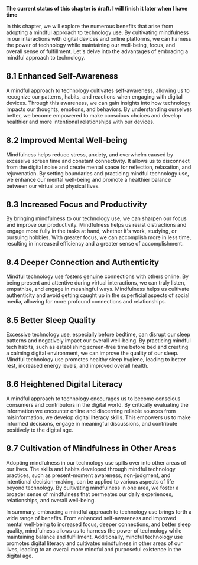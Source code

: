 **The current status of this chapter is draft. I will finish it later when I have time**

In this chapter, we will explore the numerous benefits that arise from adopting a mindful approach to technology use. By cultivating mindfulness in our interactions with digital devices and online platforms, we can harness the power of technology while maintaining our well-being, focus, and overall sense of fulfillment. Let's delve into the advantages of embracing a mindful approach to technology.

8.1 Enhanced Self-Awareness
---------------------------

A mindful approach to technology cultivates self-awareness, allowing us to recognize our patterns, habits, and reactions when engaging with digital devices. Through this awareness, we can gain insights into how technology impacts our thoughts, emotions, and behaviors. By understanding ourselves better, we become empowered to make conscious choices and develop healthier and more intentional relationships with our devices.

8.2 Improved Mental Well-being
------------------------------

Mindfulness helps reduce stress, anxiety, and overwhelm caused by excessive screen time and constant connectivity. It allows us to disconnect from the digital noise and create mental space for reflection, relaxation, and rejuvenation. By setting boundaries and practicing mindful technology use, we enhance our mental well-being and promote a healthier balance between our virtual and physical lives.

8.3 Increased Focus and Productivity
------------------------------------

By bringing mindfulness to our technology use, we can sharpen our focus and improve our productivity. Mindfulness helps us resist distractions and engage more fully in the tasks at hand, whether it's work, studying, or pursuing hobbies. With greater focus, we can accomplish more in less time, resulting in increased efficiency and a greater sense of accomplishment.

8.4 Deeper Connection and Authenticity
--------------------------------------

Mindful technology use fosters genuine connections with others online. By being present and attentive during virtual interactions, we can truly listen, empathize, and engage in meaningful ways. Mindfulness helps us cultivate authenticity and avoid getting caught up in the superficial aspects of social media, allowing for more profound connections and relationships.

8.5 Better Sleep Quality
------------------------

Excessive technology use, especially before bedtime, can disrupt our sleep patterns and negatively impact our overall well-being. By practicing mindful tech habits, such as establishing screen-free time before bed and creating a calming digital environment, we can improve the quality of our sleep. Mindful technology use promotes healthy sleep hygiene, leading to better rest, increased energy levels, and improved overall health.

8.6 Heightened Digital Literacy
-------------------------------

A mindful approach to technology encourages us to become conscious consumers and contributors in the digital world. By critically evaluating the information we encounter online and discerning reliable sources from misinformation, we develop digital literacy skills. This empowers us to make informed decisions, engage in meaningful discussions, and contribute positively to the digital age.

8.7 Cultivation of Mindfulness in Other Areas
---------------------------------------------

Adopting mindfulness in our technology use spills over into other areas of our lives. The skills and habits developed through mindful technology practices, such as present-moment awareness, non-judgment, and intentional decision-making, can be applied to various aspects of life beyond technology. By cultivating mindfulness in one area, we foster a broader sense of mindfulness that permeates our daily experiences, relationships, and overall well-being.

In summary, embracing a mindful approach to technology use brings forth a wide range of benefits. From enhanced self-awareness and improved mental well-being to increased focus, deeper connections, and better sleep quality, mindfulness allows us to harness the power of technology while maintaining balance and fulfillment. Additionally, mindful technology use promotes digital literacy and cultivates mindfulness in other areas of our lives, leading to an overall more mindful and purposeful existence in the digital age.
